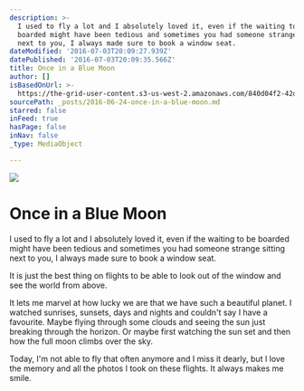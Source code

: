 ```yaml
---
description: >-
  I used to fly a lot and I absolutely loved it, even if the waiting to be
  boarded might have been tedious and sometimes you had someone strange sitting
  next to you, I always made sure to book a window seat.
dateModified: '2016-07-03T20:09:27.939Z'
datePublished: '2016-07-03T20:09:35.566Z'
title: Once in a Blue Moon
author: []
isBasedOnUrl: >-
  https://the-grid-user-content.s3-us-west-2.amazonaws.com/840d04f2-42d4-4bbb-bf83-858e6426f0f1.jpg
sourcePath: _posts/2016-06-24-once-in-a-blue-moon.md
starred: false
inFeed: true
hasPage: false
inNav: false
_type: MediaObject

---
```

![](https://imgflo.herokuapp.com/graph/vahj1ThiexotieMo/567349a9e2224a296b0e594ede4b20e9/croprotate.jpg?cropheight=932&cropwidth=1600&degrees=0&input=https%3A%2F%2Fthe-grid-user-content.s3-us-west-2.amazonaws.com%2F840d04f2-42d4-4bbb-bf83-858e6426f0f1.jpg&x=0&y=0)

# Once in a Blue Moon

I used to fly a lot and I absolutely loved it, even if the waiting to be boarded might have been tedious and sometimes you had someone strange sitting next to you, I always made sure to book a window seat.

It is just the best thing on flights to be able to look out of the window and see the world from above.

It lets me marvel at how lucky we are that we have such a beautiful planet. I watched sunrises, sunsets, days and nights and couldn't say I have a favourite. Maybe flying through some clouds and seeing the sun just breaking through the horizon. Or maybe first watching the sun set and then how the full moon climbs over the sky.

Today, I'm not able to fly that often anymore and I miss it dearly, but I love the memory and all the photos I took on these flights. It always makes me smile.